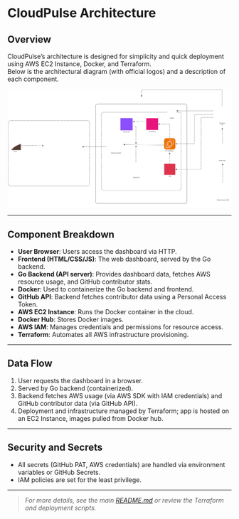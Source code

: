 # CloudPulse Architecture

## Overview

CloudPulse’s architecture is designed for simplicity and quick deployment using AWS EC2 Instance, Docker, and Terraform.  
Below is the architectural diagram (with official logos) and a description of each component.

![CloudPulse Architecture](assets/cloudpulse-architecture.svg)

---

## Component Breakdown

- **User Browser**: Users access the dashboard via HTTP.
- **Frontend (HTML/CSS/JS)**: The web dashboard, served by the Go backend.
- **Go Backend (API server)**: Provides dashboard data, fetches AWS resource usage, and GitHub contributor stats.
- **Docker**: Used to containerize the Go backend and frontend.
- **GitHub API**: Backend fetches contributor data using a Personal Access Token.
- **AWS EC2 Instance**: Runs the Docker container in the cloud.
- **Docker Hub**: Stores Docker images.
- **AWS IAM**: Manages credentials and permissions for resource access.
- **Terraform**: Automates all AWS infrastructure provisioning.

---

## Data Flow

1. User requests the dashboard in a browser.
2. Served by Go backend (containerized).
3. Backend fetches AWS usage (via AWS SDK with IAM credentials) and GitHub contributor data (via GitHub API).
4. Deployment and infrastructure managed by Terraform; app is hosted on an EC2 Instance, images pulled from Docker hub.

---

## Security and Secrets

- All secrets (GitHub PAT, AWS credentials) are handled via environment variables or GitHub Secrets.
- IAM policies are set for the least privilege.

---

> _For more details, see the main [README.md](../README.md) or review the Terraform and deployment scripts._
